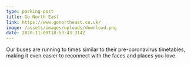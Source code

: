 ```yaml
---
type: parking-post
title: Go North East
link: https://www.gonortheast.co.uk/
image: /assets/images/uploads/download.png
date: 2020-11-09T18:53:43.314Z
---
```

Our buses are running to times similar to their pre-coronavirus timetables, making it even easier to reconnect with the faces and places you love.